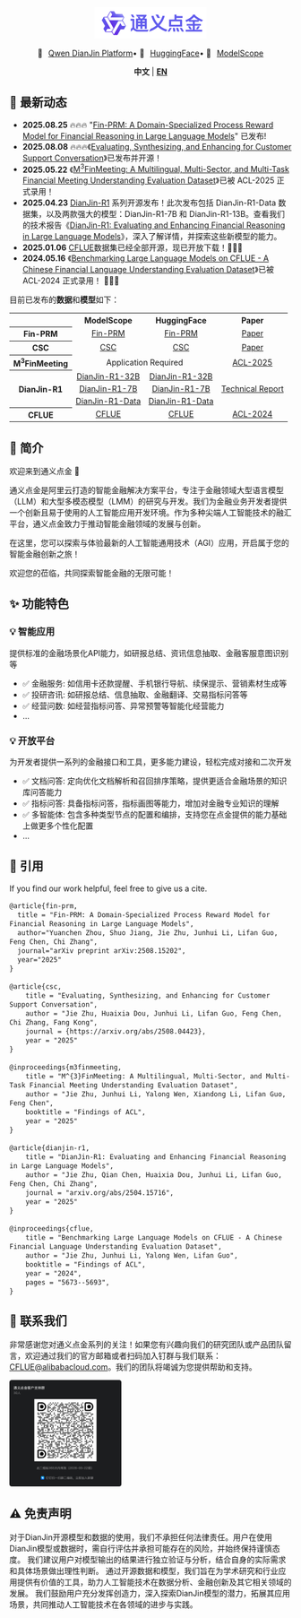 <div align="center">
    <img src="images/dianjin_logo.png" alt="DianJin Logo" style="width: 200px;">
    <p align="center" style="display: flex; flex-direction: row; justify-content: center; align-items: center">
        💜 <a href="https://tongyi.aliyun.com/dianjin" target="_blank" style="margin-left: 10px">Qwen DianJin Platform</a>  •
        🤗 <a href="https://huggingface.co/DianJin" target="_blank" style="margin-left: 10px">HuggingFace</a>  • 
        🤖 <a href="https://modelscope.cn/organization/tongyi_dianjin" target="_blank" style="margin-left: 10px">ModelScope</a> 
    </p>

**中文** | [**EN**](README.md)

</div>


## 🚀 最新动态
- **2025.08.25** 🔥🔥🔥 "[Fin-PRM: A Domain-Specialized Process Reward Model for Financial Reasoning in Large Language Models](https://arxiv.org/abs/2508.15202)" 已发布!
- **2025.08.08** 🔥🔥🔥《[Evaluating, Synthesizing, and Enhancing for Customer Support Conversation](https://arxiv.org/abs/2508.04423)》已发布并开源！
- **2025.05.22** 《[M<sup>3</sup>FinMeeting: A Multilingual, Multi-Sector, and Multi-Task Financial Meeting Understanding Evaluation Dataset](https://arxiv.org/abs/2506.02510)》已被 ACL-2025 正式录用！
- **2025.04.23** [DianJin-R1](DianJin-R1/README.md) 系列开源发布！此次发布包括 DianJin-R1-Data 数据集，以及两款强大的模型：DianJin-R1-7B 和 DianJin-R1-13B。查看我们的技术报告《[DianJin-R1: Evaluating and Enhancing Financial Reasoning in Large Language Models](https://arxiv.org/abs/2504.15716)》，深入了解详情，并探索这些新模型的能力。
- **2025.01.06** [CFLUE](https://github.com/aliyun/cflue)数据集已经全部开源，现已开放下载！🚀🚀🚀
- **2024.05.16** 《[Benchmarking Large Language Models on CFLUE - A Chinese Financial Language Understanding Evaluation Dataset](https://arxiv.org/abs/2405.10542)》已被 ACL-2024 正式录用！ 🚀🚀🚀

目前已发布的**数据**和**模型**如下：

<table style="width: 100%; text-align: center;">
    <tr>
        <td></td>
        <th>ModelScope</th>
        <th>HuggingFace</th>
        <th>Paper</th>
    </tr>
    <tr>
        <th>Fin-PRM</th>
        <td><a href="https://modelscope.cn/organization/tongyi_dianjin">Fin-PRM</a></td>
        <td><a href="https://huggingface.co/DianJin">Fin-PRM</a></td>
        <td><a href="https://arxiv.org/abs/2508.15202">Paper</a></td>
    </tr>
    <tr>
        <th>CSC</th>
        <td><a href="https://www.modelscope.cn/datasets/tongyi_dianjin/DianJin-CSC-Data">CSC</a></td>
        <td><a href="https://huggingface.co/datasets/DianJin/DianJin-CSC-Data">CSC</a></td>
        <td><a href="https://arxiv.org/abs/2508.04423">Paper</a></td>
    </tr>
    <tr>
        <th>M<sup>3</sup>FinMeeting</th>
        <td colspan="2">Application Required</td>
        <td><a href="https://arxiv.org/abs/2506.02510">ACL-2025</a></td>
    </tr>
    <tr>
        <th rowspan="3">DianJin-R1</th>
        <td><a href="https://www.modelscope.cn/models/tongyi_dianjin/DianJin-R1-32B">DianJin-R1-32B</a></td>
        <td><a href="https://huggingface.co/DianJin/DianJin-R1-32B">DianJin-R1-32B</a></td>
        <td rowspan="3"><a href="https://arxiv.org/abs/2504.15716">Technical Report</a></td>
    </tr>
    <tr>
        <td><a href="https://www.modelscope.cn/models/tongyi_dianjin/DianJin-R1-7B">DianJin-R1-7B</a></td>
        <td><a href="https://huggingface.co/DianJin/DianJin-R1-7B">DianJin-R1-7B</a></td>
    </tr>
    <tr>
        <td><a href="https://www.modelscope.cn/datasets/tongyi_dianjin/DianJin-R1-Data">DianJin-R1-Data</a></td>
        <td><a href="https://huggingface.co/datasets/DianJin/DianJin-R1-Data">DianJin-R1-Data</a></td>
    </tr>
    <tr>
        <th>CFLUE</th>
        <td><a href="https://modelscope.cn/datasets/tongyi_dianjin/CFLUE">CFLUE</a></td>
        <td><a href="https://huggingface.co/datasets/DianJin/CFLUE">CFLUE</a></td>
        <td><a href="https://arxiv.org/abs/2405.10542">ACL-2024</a></td>
    </tr>
</table>


## 📝 简介
欢迎来到通义点金 👋

通义点金是阿里云打造的智能金融解决方案平台，专注于金融领域大型语言模型（LLM）和大型多模态模型（LMM）的研究与开发。我们为金融业务开发者提供一个创新且易于使用的人工智能应用开发环境。作为多种尖端人工智能技术的融汇平台，通义点金致力于推动智能金融领域的发展与创新。

在这里，您可以探索与体验最新的人工智能通用技术（AGI）应用，开启属于您的智能金融创新之旅！

欢迎您的莅临，共同探索智能金融的无限可能！

## ✨ 功能特色

### 💡 智能应用

提供标准的金融场景化API能力，如研报总结、资讯信息抽取、金融客服意图识别等 
- ✅ 金融服务: 如信用卡还款提醒、手机银行导航、续保提示、营销素材生成等
- ✅ 投研咨讯: 如研报总结、信息抽取、金融翻译、交易指标问答等
- ✅ 经营问数: 如经营指标问答、异常预警等智能化经营能力
- ...

### 💡 开放平台

为开发者提供一系列的金融接口和工具，更多能力建设，轻松完成对接和二次开发

- ✅ 文档问答: 定向优化文档解析和召回排序策略，提供更适合金融场景的知识库问答能力
- ✅ 指标问答: 具备指标问答，指标画图等能力，增加对金融专业知识的理解
- ✅ 多智能体: 包含多种类型节点的配置和编排，支持您在点金提供的能力基础上做更多个性化配置
- ...

## 🔖 引用

If you find our work helpful, feel free to give us a cite.

```
@article{fin-prm,
  title = "Fin-PRM: A Domain-Specialized Process Reward Model for Financial Reasoning in Large Language Models",
  author="Yuanchen Zhou, Shuo Jiang, Jie Zhu, Junhui Li, Lifan Guo, Feng Chen, Chi Zhang",
  journal="arXiv preprint arXiv:2508.15202",
  year="2025"
}

@article{csc,
    title = "Evaluating, Synthesizing, and Enhancing for Customer Support Conversation", 
    author = "Jie Zhu, Huaixia Dou, Junhui Li, Lifan Guo, Feng Chen, Chi Zhang, Fang Kong",
    journal = {https://arxiv.org/abs/2508.04423},
    year = "2025"
}

@inproceedings{m3finmeeting,
    title = "M^{3}FinMeeting: A Multilingual, Multi-Sector, and Multi-Task Financial Meeting Understanding Evaluation Dataset",
    author = "Jie Zhu, Junhui Li, Yalong Wen, Xiandong Li, Lifan Guo, Feng Chen",
    booktitle = "Findings of ACL",
    year = "2025"
}

@article{dianjin-r1,
    title = "DianJin-R1: Evaluating and Enhancing Financial Reasoning in Large Language Models", 
    author = "Jie Zhu, Qian Chen, Huaixia Dou, Junhui Li, Lifan Guo, Feng Chen, Chi Zhang",
    journal = "arxiv.org/abs/2504.15716",
    year = "2025"
}

@inproceedings{cflue,
    title = "Benchmarking Large Language Models on CFLUE - A Chinese Financial Language Understanding Evaluation Dataset",
    author = "Jie Zhu, Junhui Li, Yalong Wen, Lifan Guo",
    booktitle = "Findings of ACL",
    year = "2024",
    pages = "5673--5693",
}
```

## 🤝 联系我们
非常感谢您对通义点金系列的关注！如果您有兴趣向我们的研究团队或产品团队留言，欢迎通过我们的官方邮箱或者扫码加入钉群与我们联系：CFLUE@alibabacloud.com。我们的团队将竭诚为您提供帮助和支持。

<img src="images/dianjin_dingding.png" alt="DianJin Logo" style="width: 200px;">

## ⚠️ 免责声明

对于DianJin开源模型和数据的使用，我们不承担任何法律责任。用户在使用DianJin模型或数据时，需自行评估并承担可能存在的风险，并始终保持谨慎态度。
我们建议用户对模型输出的结果进行独立验证与分析，结合自身的实际需求和具体场景做出理性判断。
通过开源数据和模型，我们旨在为学术研究和行业应用提供有价值的工具，助力人工智能技术在数据分析、金融创新及其它相关领域的发展。
我们鼓励用户充分发挥创造力，深入探索DianJin模型的潜力，拓展其应用场景，共同推动人工智能技术在各领域的进步与实践。